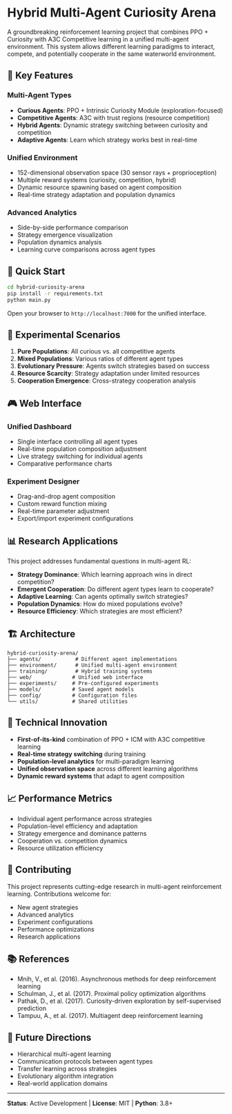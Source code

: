 # Hybrid Multi-Agent Curiosity Arena

A groundbreaking reinforcement learning project that combines PPO + Curiosity with A3C Competitive learning in a unified multi-agent environment. This system allows different learning paradigms to interact, compete, and potentially cooperate in the same waterworld environment.

## 🌟 Key Features

### **Multi-Agent Types**
- **Curious Agents**: PPO + Intrinsic Curiosity Module (exploration-focused)
- **Competitive Agents**: A3C with trust regions (resource competition)
- **Hybrid Agents**: Dynamic strategy switching between curiosity and competition
- **Adaptive Agents**: Learn which strategy works best in real-time

### **Unified Environment**
- 152-dimensional observation space (30 sensor rays + proprioception)
- Multiple reward systems (curiosity, competition, hybrid)
- Dynamic resource spawning based on agent composition
- Real-time strategy adaptation and population dynamics

### **Advanced Analytics**
- Side-by-side performance comparison
- Strategy emergence visualization
- Population dynamics analysis
- Learning curve comparisons across agent types

## 🚀 Quick Start

```bash
cd hybrid-curiosity-arena
pip install -r requirements.txt
python main.py
```

Open your browser to `http://localhost:7000` for the unified interface.

## 🧪 Experimental Scenarios

1. **Pure Populations**: All curious vs. all competitive agents
2. **Mixed Populations**: Various ratios of different agent types
3. **Evolutionary Pressure**: Agents switch strategies based on success
4. **Resource Scarcity**: Strategy adaptation under limited resources
5. **Cooperation Emergence**: Cross-strategy cooperation analysis

## 🎮 Web Interface

### **Unified Dashboard**
- Single interface controlling all agent types
- Real-time population composition adjustment
- Live strategy switching for individual agents
- Comparative performance charts

### **Experiment Designer**
- Drag-and-drop agent composition
- Custom reward function mixing
- Real-time parameter adjustment
- Export/import experiment configurations

## 📊 Research Applications

This project addresses fundamental questions in multi-agent RL:

- **Strategy Dominance**: Which learning approach wins in direct competition?
- **Emergent Cooperation**: Do different agent types learn to cooperate?
- **Adaptive Learning**: Can agents optimally switch strategies?
- **Population Dynamics**: How do mixed populations evolve?
- **Resource Efficiency**: Which strategies are most efficient?

## 🏗️ Architecture

```
hybrid-curiosity-arena/
├── agents/           # Different agent implementations
├── environment/      # Unified multi-agent environment
├── training/         # Hybrid training systems
├── web/             # Unified web interface
├── experiments/     # Pre-configured experiments
├── models/          # Saved agent models
├── config/          # Configuration files
└── utils/           # Shared utilities
```

## 🔬 Technical Innovation

- **First-of-its-kind** combination of PPO + ICM with A3C competitive learning
- **Real-time strategy switching** during training
- **Population-level analytics** for multi-paradigm learning
- **Unified observation space** across different learning algorithms
- **Dynamic reward systems** that adapt to agent composition

## 📈 Performance Metrics

- Individual agent performance across strategies
- Population-level efficiency and adaptation
- Strategy emergence and dominance patterns
- Cooperation vs. competition dynamics
- Resource utilization efficiency

## 🤝 Contributing

This project represents cutting-edge research in multi-agent reinforcement learning. Contributions welcome for:

- New agent strategies
- Advanced analytics
- Experiment configurations
- Performance optimizations
- Research applications

## 📚 References

- Mnih, V., et al. (2016). Asynchronous methods for deep reinforcement learning
- Schulman, J., et al. (2017). Proximal policy optimization algorithms
- Pathak, D., et al. (2017). Curiosity-driven exploration by self-supervised prediction
- Tampuu, A., et al. (2017). Multiagent deep reinforcement learning

## 🎯 Future Directions

- Hierarchical multi-agent learning
- Communication protocols between agent types
- Transfer learning across strategies
- Evolutionary algorithm integration
- Real-world application domains

---

**Status**: Active Development | **License**: MIT | **Python**: 3.8+
